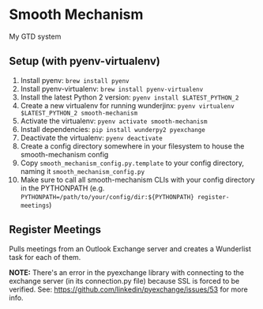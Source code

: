# Smooth Mechanism
My GTD system

## Setup (with pyenv-virtualenv)
1. Install pyenv: `brew install pyenv`
1. Install pyenv-virtualenv: `brew install pyenv-virtualenv`
1. Install the latest Python 2 version: `pyenv install $LATEST_PYTHON_2`
1. Create a new virtualenv for running wunderjinx: `pyenv virtualenv $LATEST_PYTHON_2 smooth-mechanism`
1. Activate the virtualenv: `pyenv activate smooth-mechanism`
1. Install dependencies: `pip install wunderpy2 pyexchange`
1. Deactivate the virtualenv: `pyenv deactivate`
1. Create a config directory somewhere in your filesystem to house the smooth-mechanism config
1. Copy `smooth_mechanism_config.py.template` to your config directory, naming it `smooth_mechanism_config.py`
1. Make sure to call all smooth-mechanism CLIs with your config directory in the PYTHONPATH (e.g. `PYTHONPATH=/path/to/your/config/dir:${PYTHONPATH} register-meetings`)

## Register Meetings
Pulls meetings from an Outlook Exchange server and creates a Wunderlist task for each of them.

**NOTE:** There's an error in the pyexchange library with connecting to the exchange server (in its connection.py file) because SSL is forced to be verified. 
See: https://github.com/linkedin/pyexchange/issues/53 for more info.
